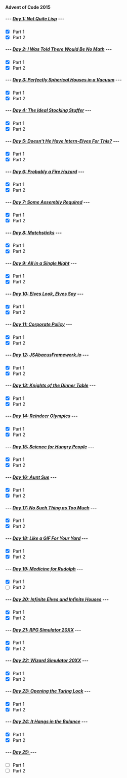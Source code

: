 #### Advent of Code 2015

##### --- [Day 1: Not Quite Lisp](d01) ---
- [x] Part 1
- [x] Part 2

##### --- [Day 2: I Was Told There Would Be No Math](d02) ---
- [x] Part 1
- [x] Part 2

##### --- [Day 3: Perfectly Spherical Houses in a Vacuum](d03) ---
- [x] Part 1
- [x] Part 2

##### --- [Day 4: The Ideal Stocking Stuffer](d04) ---
- [x] Part 1
- [x] Part 2

##### --- [Day 5: Doesn't He Have Intern-Elves For This?](d05) ---
- [x] Part 1
- [x] Part 2

##### --- [Day 6: Probably a Fire Hazard](d06) ---
- [x] Part 1
- [x] Part 2

##### --- [Day 7: Some Assembly Required](d07) ---
- [x] Part 1
- [x] Part 2

##### --- [Day 8: Matchsticks](d08) ---
- [x] Part 1
- [x] Part 2

##### --- [Day 9: All in a Single Night](d09) ---
- [x] Part 1
- [x] Part 2

##### --- [Day 10: Elves Look, Elves Say](d10) ---
- [x] Part 1
- [x] Part 2

##### --- [Day 11: Corporate Policy](d11) ---
- [x] Part 1
- [x] Part 2

##### --- [Day 12: JSAbacusFramework.io](d12) ---
- [x] Part 1
- [x] Part 2

##### --- [Day 13: Knights of the Dinner Table](d13) ---
- [x] Part 1
- [x] Part 2

##### --- [Day 14: Reindeer Olympics](d14) ---
- [x] Part 1
- [x] Part 2

##### --- [Day 15: Science for Hungry People](d15) ---
- [x] Part 1
- [x] Part 2

##### --- [Day 16: Aunt Sue](d16) ---
- [x] Part 1
- [x] Part 2

##### --- [Day 17: No Such Thing as Too Much](d17) ---
- [x] Part 1
- [x] Part 2

##### --- [Day 18: Like a GIF For Your Yard](d18) ---
- [x] Part 1
- [x] Part 2

##### --- [Day 19: Medicine for Rudolph](d19) ---
- [x] Part 1
- [ ] Part 2

##### --- [Day 20: Infinite Elves and Infinite Houses](d20) ---
- [x] Part 1
- [x] Part 2

##### --- [Day 21: RPG Simulator 20XX](d21) ---
- [x] Part 1
- [x] Part 2

##### --- [Day 22: Wizard Simulator 20XX](d22) ---
- [x] Part 1
- [x] Part 2

##### --- [Day 23: Opening the Turing Lock](d23) ---
- [x] Part 1
- [x] Part 2

##### --- [Day 24: It Hangs in the Balance](d24) ---
- [x] Part 1
- [x] Part 2

##### --- [Day 25: ](d25) ---
- [ ] Part 1
- [ ] Part 2

